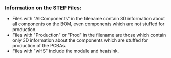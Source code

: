 ### Information on the STEP Files:

* Files with "AllComponents" in the filename contain 3D information about all components on the BOM, even components which are not stuffed for production.
* Files with "Production" or "Prod" in the filename are those which contain only 3D information about the components which are stuffed for production of the PCBAs. 
* Files with "wHS" include the module and heatsink. 




